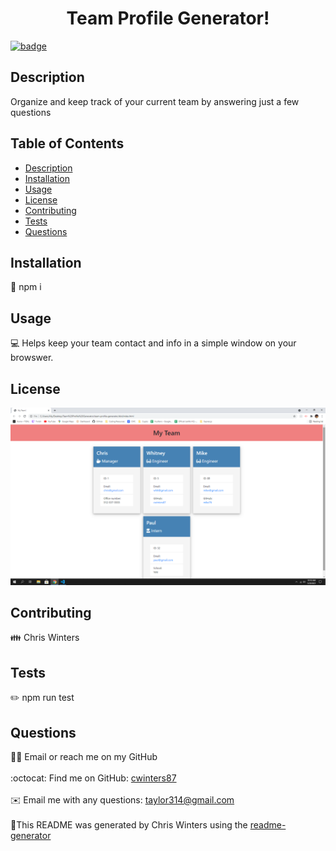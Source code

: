 
  <h1 align="center">Team Profile Generator!</h1>
  
[![badge](https://img.shields.io/badge/License-MPL%202.0-brightgreen.svg)](https://opensource.org/licenses/MPL-2.0)<br />
## Description
Organize and keep track of your current team by answering just a few questions
## Table of Contents
- [Description](#description)
- [Installation](#installation)
- [Usage](#usage)
- [License](#license)
- [Contributing](#contributing)
- [Tests](#tests)
- [Questions](#questions)
## Installation
💾 npm i
## Usage
💻 Helps keep your team contact and info in a simple window on your browswer.
## License

![team](./images/team.png)

## Contributing
👪 Chris Winters
## Tests
✏️ npm run test
## Questions
🙋‍♂️ Email or reach me on my GitHub <br />
<br />
:octocat: Find me on GitHub: [cwinters87](https://github.com/cwinters87)<br />
<br />
✉️ Email me with any questions: taylor314@gmail.com<br /><br />
🌟This README was generated by Chris Winters using the [readme-generator](https://github.com/cwinters87/readme-generator)
